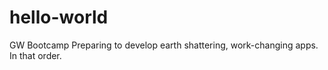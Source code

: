 # hello-world
GW Bootcamp
Preparing to develop earth shattering, work-changing apps. In that order.
